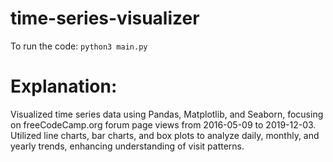 # time-series-visualizer
 To run the code:   ```python3 main.py```

# Explanation:
Visualized time series data using Pandas, Matplotlib, and Seaborn, focusing on freeCodeCamp.org forum page views from 2016-05-09 to 2019-12-03. Utilized line charts, bar charts, and box plots to analyze daily, monthly, and yearly trends, enhancing understanding of visit patterns.

